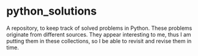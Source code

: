 # python_solutions

A repository, to keep track of solved problems in Python. These problems originate
from different sources. They appear interesting to me, thus I am putting them in
these collections, so I be able to revisit and revise them in time.